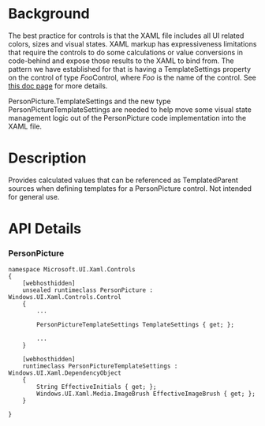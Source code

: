 # Background

The best practice for controls is that the XAML file includes all UI related colors, sizes and visual states.
XAML markup has expressiveness limitations that require the controls to do some calculations or value conversions
in code-behind and expose those results to the XAML to bind from. The pattern we have established for that is 
having a TemplateSettings property on the control of type <I>Foo</I>Control, where <I>Foo</I> is the name of 
the control. See [this doc page](https://docs.microsoft.com/en-us/windows/uwp/xaml-platform/template-settings-classes)
for more details. 

PersonPicture.TemplateSettings and the new type PersonPictureTemplateSettings are needed to help move some
visual state management logic out of the PersonPicture code implementation into the XAML file.


# Description

Provides calculated values that can be referenced as TemplatedParent sources when defining templates for a PersonPicture control. Not intended for general use.

# API Details

### PersonPicture

```
namespace Microsoft.UI.Xaml.Controls
{
    [webhosthidden]
    unsealed runtimeclass PersonPicture : Windows.UI.Xaml.Controls.Control
    {
        ...

        PersonPictureTemplateSettings TemplateSettings { get; };

        ...
    }

    [webhosthidden]
    runtimeclass PersonPictureTemplateSettings : Windows.UI.Xaml.DependencyObject
    {
        String EffectiveInitials { get; };
        Windows.UI.Xaml.Media.ImageBrush EffectiveImageBrush { get; };
    }

}
```
